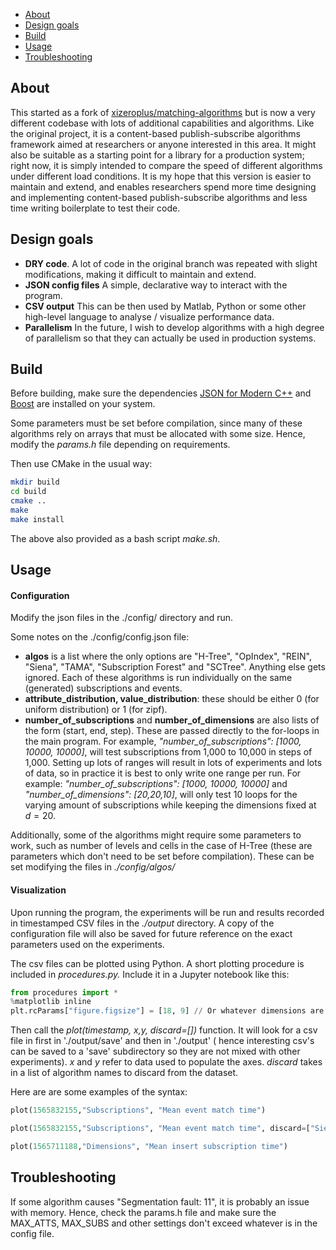 
- [About](#about)
- [Design goals](#design-goals)
- [Build](#build)
- [Usage](#usage)
- [Troubleshooting](#troubleshooting)

## About

This started as a fork of [xizeroplus/matching-algorithms](https://github.com/xizeroplus/matching-algorithm) but is now a very different codebase with lots of additional capabilities and algorithms. Like the original project, it is a content-based publish-subscribe algorithms framework aimed at researchers or anyone interested in this area. It might also be suitable as a starting point for a library for a production system; right now, it is simply intended to compare the speed of different algorithms under different load conditions. It is my hope that this version is easier to maintain and extend, and enables researchers spend more time designing and implementing content-based publish-subscribe algorithms and less time writing boilerplate to test their code.

## Design goals

- **DRY code**. A lot of code in the original branch was repeated with slight modifications, making it difficult to maintain and extend.
- **JSON config files** A simple, declarative way to interact with the program. 
- **CSV output** This can be then used by Matlab, Python or some other high-level language to analyse / visualize performance data.
- **Parallelism** In the future, I wish to develop algorithms with a high degree of parallelism so that they can actually be used in production systems.

## Build

Before building, make sure the dependencies [JSON for Modern C++](https://github.com/nlohmann/json) and [Boost](https://www.boost.org/) are installed on your system. 

Some parameters must be set before compilation, since many of these algorithms rely on arrays that must be allocated with some size. Hence, modify the *params.h* file depending on requirements.

Then use CMake in the usual way:

```bash
mkdir build
cd build
cmake ..
make
make install
```

The above also provided as a bash script *make.sh*.

## Usage

#### Configuration

Modify the json files in the ./config/ directory and run. 

Some notes on the ./config/config.json file:
 - **algos** is a list where the only options are "H-Tree", "OpIndex", "REIN", "Siena", "TAMA", "Subscription Forest" and "SCTree". Anything else gets ignored. Each of these algorithms is run individually on the same (generated) subscriptions and events.
 - **attribute_distribution, value_distribution**: these should be either 0 (for uniform distribution) or 1 (for zipf).
 - **number_of_subscriptions** and **number_of_dimensions** are also lists of the form (start, end, step). These are passed directly to the for-loops in the main program. For example, *"number_of_subscriptions": [1000, 10000, 10000]*, will test subscriptions from 1,000 to 10,000 in steps of 1,000. Setting up lots of ranges will result in lots of experiments and lots of data, so in practice it is best to only write one range per run. For example: *"number_of_subscriptions": [1000, 10000, 10000]* and 	*"number_of_dimensions": [20,20,10]*, will only test 10 loops for the varying amount of subscriptions while keeping the dimensions fixed at $d=20$.

Additionally, some of the algorithms might require some parameters to work, such as number of levels and cells in the case of H-Tree (these are parameters which don't need to be set before compilation). These can be set modifying the files in *./config/algos/*

#### Visualization

Upon running the program, the experiments will be run and results recorded in timestamped CSV files in the *./output* directory. A copy of the configuration file will also be saved for future reference on the exact parameters used on the experiments.

The csv files can be plotted using Python. A short plotting procedure is included in *procedures.py.* Include it in a Jupyter notebook like this:

```python
from procedures import *
%matplotlib inline
plt.rcParams["figure.figsize"] = [18, 9] // Or whatever dimensions are desired.
```

Then call the *plot(timestamp, x,y, discard=[])* function. It will look for a csv file in first in './output/save' and then in './output' ( hence interesting csv's can be saved to a 'save' subdirectory so they are not mixed with other experiments). *x* and *y* refer to data used to populate the axes. *discard* takes in a list of algorithm names to discard from the dataset.

 Here are are some examples of the syntax:

```python
plot(1565832155,"Subscriptions", "Mean event match time")

plot(1565832155,"Subscriptions", "Mean event match time", discard=["Siena", "REIN"])

plot(1565711188,"Dimensions", "Mean insert subscription time")
```



## Troubleshooting

If some  algorithm causes "Segmentation fault: 11", it is probably an issue with memory. Hence, check the params.h file and make sure the MAX_ATTS, MAX_SUBS and other settings don't exceed whatever is in the config file. 